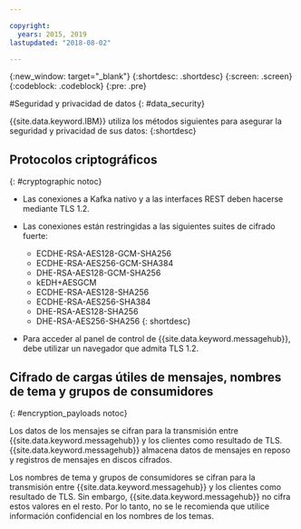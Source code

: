 ```yaml
---

copyright:
  years: 2015, 2019
lastupdated: "2018-08-02"

---
```


{:new_window: target="_blank"}
{:shortdesc: .shortdesc}
{:screen: .screen}
{:codeblock: .codeblock}
{:pre: .pre}


#Seguridad y privacidad de datos
{: #data_security}


{{site.data.keyword.IBM}} utiliza los métodos siguientes para asegurar la
seguridad y privacidad de sus datos:
{:shortdesc}

## Protocolos criptográficos
{: #cryptographic notoc}


*  Las conexiones a Kafka nativo y a las interfaces REST
deben hacerse mediante TLS 1.2.
*  Las conexiones están restringidas a las siguientes
suites de cifrado fuerte:

      * ECDHE-RSA-AES128-GCM-SHA256
      * ECDHE-RSA-AES256-GCM-SHA384
      * DHE-RSA-AES128-GCM-SHA256
      * kEDH+AESGCM
      * ECDHE-RSA-AES128-SHA256
      * ECDHE-RSA-AES256-SHA384
      * DHE-RSA-AES128-SHA256
      * DHE-RSA-AES256-SHA256
{: shortdesc}


*  Para acceder al panel de control
de
{{site.data.keyword.messagehub}},
debe utilizar un navegador que admita TLS 1.2.
   
## Cifrado de cargas útiles de mensajes, nombres de tema y grupos de consumidores
{: #encryption_payloads notoc}

Los datos de los mensajes se cifran para la
transmisión entre
{{site.data.keyword.messagehub}}
y los clientes como resultado de TLS. {{site.data.keyword.messagehub}} almacena datos de mensajes en reposo y registros de mensajes en discos cifrados.

Los nombres de tema y grupos de consumidores se cifran para la transmisión entre {{site.data.keyword.messagehub}} y los clientes como resultado de TLS. Sin embargo, {{site.data.keyword.messagehub}} no cifra estos valores en el resto. Por lo tanto, no se le recomienda que utilice información confidencial en los nombres de los temas.



